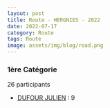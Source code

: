 ```yaml
---
layout: post
title: Route - HERGNIES - 2022
date: 2022-07-17
category: Route
tags: Route
image: assets/img/blog/road.png
---
```


### 1ère Catégorie
26 participants
- [DUFOUR JULIEN](https://teamspecializedlille.cc/coureurs/dufourjulien) : 9
